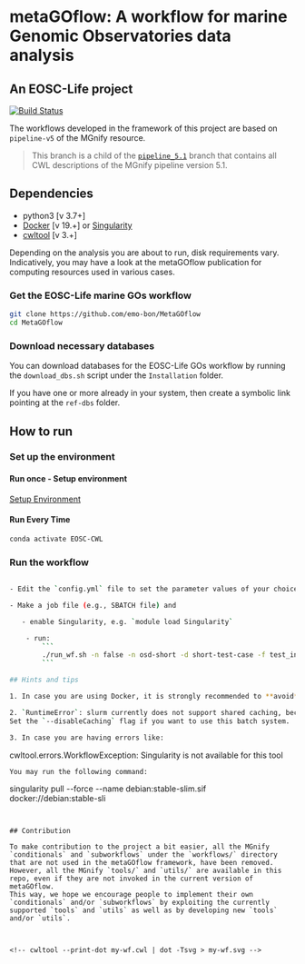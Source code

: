 # metaGOflow: A workflow for marine Genomic Observatories data analysis

## An EOSC-Life project

[![Build Status](https://travis-ci.org/EBI-Metagenomics/pipeline-v5.svg?branch=master)](https://travis-ci.com/EBI-Metagenomics/pipeline-v5)

The workflows developed in the framework of this project are based on `pipeline-v5` of the MGnify resource. 

> This branch is a child of the [`pipeline_5.1`](https://github.com/hariszaf/pipeline-v5/tree/pipeline_5.1) branch 
that contains all CWL descriptions of the MGnify pipeline version 5.1.


## Dependencies

- python3 [v 3.7+]
- [Docker](https://www.docker.com) [v 19.+] or [Singularity](https://apptainer.org)
- [cwltool](https://github.com/common-workflow-language/cwltool) [v 3.+] 

Depending on the analysis you are about to run, disk requirements vary. 
Indicatively, you may have a look at the metaGOflow publication for computing resources used in various cases.


### Get the EOSC-Life marine GOs workflow

```bash
git clone https://github.com/emo-bon/MetaGOflow
cd MetaGOflow
```


### Download necessary databases

You can download databases for the EOSC-Life GOs workflow by running the
`download_dbs.sh` script under the `Installation` folder.

If you have one or more already in your system, then create a symbolic link pointing 
at the `ref-dbs` folder. 


## How to run

### Set up the environment

#### Run once - Setup environment

[Setup Environment](/dependencies.md#during-development)

#### Run Every Time
```bash
conda activate EOSC-CWL
``` 

### Run the workflow

```bash

- Edit the `config.yml` file to set the parameter values of your choice.

- Make a job file (e.g., SBATCH file) and 

   - enable Singularity, e.g. `module load Singularity`

    - run: 
        ```
        ./run_wf.sh -n false -n osd-short -d short-test-case -f test_input/wgs-paired-SRR1620013_1.fastq.gz -r test_input/wgs-paired-SRR1620013_2.fastq.gz
        ```

## Hints and tips

1. In case you are using Docker, it is strongly recommended to **avoid** installing it through `snap`.

2. `RuntimeError`: slurm currently does not support shared caching, because it does not support cleaning up a worker after the last job finishes. 
Set the `--disableCaching` flag if you want to use this batch system.

3. In case you are having errors like: 
```
cwltool.errors.WorkflowException: Singularity is not available for this tool
```
You may run the following command:
```
singularity pull --force --name debian:stable-slim.sif docker://debian:stable-sli
```


## Contribution

To make contribution to the project a bit easier, all the MGnify `conditionals` and `subworkflows` under the `workflows/` directory that are not used in the metaGOflow framework, have been removed.   
However, all the MGnify `tools/` and `utils/` are available in this repo, even if they are not invoked in the current version of metaGOflow. 
This way, we hope we encourage people to implement their own `conditionals` and/or `subworkflows` by exploiting the currently supported `tools` and `utils` as well as by developing new `tools` and/or `utils`. 



<!-- cwltool --print-dot my-wf.cwl | dot -Tsvg > my-wf.svg -->
